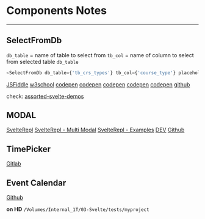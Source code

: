 # Components Notes

---

## SelectFromDb

`db_table` = name of table to select from
`tb_col` = name of column to select from selected table `db_table`

```js
<SelectFromDb db_table={'tb_crs_types'} tb_col={'course_type'} placeholder="fuzzy search" />
```

[JSFiddle](http://jsfiddle.net/BB3JK/47/)
[w3school](https://www.w3schools.com/howto/tryit.asp?filename=tryhow_custom_select)
[codepen](https://codepen.io/wallaceerick/pen/nJLPvN?editors=1010)
[codepen](https://codepen.io/ShortCode/pen/rNdObJK)
[codepen](https://codepen.io/cycosta/pen/WNrBymL)
[codepen](https://codepen.io/devparth/pen/VwwadeP)
[codepen](https://codepen.io/microfront/pen/pLaqbK)
[github](https://github.com/rob-balfre/svelte-select)

check:
[assorted-svelte-demos](https://geoffrich.net/posts/assorted-svelte-demos/)

## MODAL

[SvelteRepl](https://svelte.dev/repl/92ceb8ef855346a8811f3c279061d3f6?version=3.38.2)
[SvelteRepl - Multi Modal](https://svelte.dev/repl/514f1335749a4eae9d34ad74dc277f20?version=3.37.0)
[SvelteRepl - Examples](https://svelte.dev/examples/modal)
[DEV](https://dev.to/vibhanshu909/how-to-create-a-full-featured-modal-component-in-svelte-and-trap-focus-within-474i)
[Github](https://github.com/hnakamur/svelte-modal-example)

## TimePicker

[Gitlab](https://gitlab.com/public-e-soa-com/svelte-time-picker/-/tree/master)

## Event Calendar
[Github](https://github.com/vkurko/calendar)



**on HD**
`/Volumes/Internal_1T/03-Svelte/tests/myproject`
